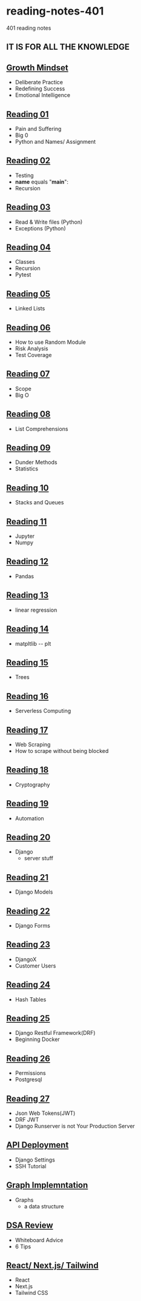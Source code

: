 # reading-notes-401
401 reading notes

## IT IS FOR ALL THE KNOWLEDGE

## [Growth Mindset](growthmindset.md)
- Deliberate Practice
- Redefining Success
- Emotional Intelligence

## [Reading 01](reading-01.md)
- Pain and Suffering
- Big 0
- Python and Names/ Assignment

## [Reading 02](reading-02.md)
- Testing
- __name__ equals "__main__":
- Recursion

## [Reading 03](reading-03.md)
- Read & Write files (Python)
- Exceptions (Python)

## [Reading 04](reading-04.md)
- Classes
- Recursion
- Pytest

## [Reading 05](reading-05.md)
- Linked Lists

## [Reading 06](reading-06.md)
- How to use Random Module
- Risk Analysis
- Test Coverage

## [Reading 07](reading-07.md)
- Scope
- Big O

## [Reading 08](reading-08.md)
- List Comprehensions

## [Reading 09](reading-09.md)
- Dunder Methods
- Statistics

## [Reading 10](reading-10.md)
- Stacks and Queues

## [Reading 11](reading-11.md)
- Jupyter
- Numpy

## [Reading 12](reading-12.md)
- Pandas

## [Reading 13](reading-13.md)
- linear regression

## [Reading 14](reading-14.md)
- matpltlib -- plt

## [Reading 15](reading-15.md)
- Trees

## [Reading 16](reading-16.md)
- Serverless Computing

## [Reading 17](reading-17.md)
- Web Scraping
- How to scrape without being blocked

## [Reading 18](reading-18.md)
- Cryptography

## [Reading 19](reading-19.md)
- Automation

## [Reading 20](reading-20.md)
- Django
  - server stuff

## [Reading 21](reading-21.md)
- Django Models

## [Reading 22](reading-22.md)
- Django Forms

## [Reading 23](reading-23.md)
- DjangoX
- Customer Users

## [Reading 24](reading-24.md)
- Hash Tables

## [Reading 25](reading-25.md)
- Django Restful Framework(DRF)
- Beginning Docker

## [Reading 26](reading-26.md)
- Permissions
- Postgresql

## [Reading 27](reading-27.md)
- Json Web Tokens(JWT)
- DRF JWT
- Django Runserver is not Your Production Server

## [API Deployment](reading-28.md)
- Django Settings
- SSH Tutorial

## [Graph Implemntation](reading-29.md)
- Graphs  
  - a data structure

## [DSA Review](reading-30.md)
- Whiteboard Advice
- 6 Tips

## [React/ Next.js/ Tailwind](reading-31.md)
- React
- Next.js
- Tailwind CSS